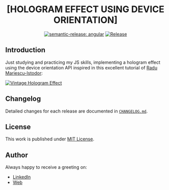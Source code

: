 <div align=center>

# [HOLOGRAM EFFECT USING DEVICE ORIENTATION]

[![semantic-release: angular](https://img.shields.io/badge/semantic--release-angular-e10079?logo=semantic-release)](https://github.com/semantic-release/semantic-release)
[![Release](https://github.com/d3p1/device-orientation-hologram-effect/actions/workflows/release.yml/badge.svg)](https://github.com/d3p1/device-orientation-hologram-effect/actions/workflows/release.yml)

</div>

## Introduction

Just studying and practicing my JS skills, implementing a hologram effect using the device orientation API inspired in this excellent tutorial of [Radu Mariescu-Istodor](https://www.youtube.com/@Radu):

[![Vintage Hologram Effect](https://img.youtube.com/vi/sLq2bjoXfiQ/maxresdefault.jpg)](https://www.youtube.com/watch?v=sLq2bjoXfiQ)

## Changelog

Detailed changes for each release are documented in [`CHANGELOG.md`](./CHANGELOG.md).

## License

This work is published under [MIT License](./LICENSE).

## Author

Always happy to receive a greeting on:

- [LinkedIn](https://www.linkedin.com/in/cristian-marcelo-de-picciotto/)
- [Web](https://d3p1.dev/)